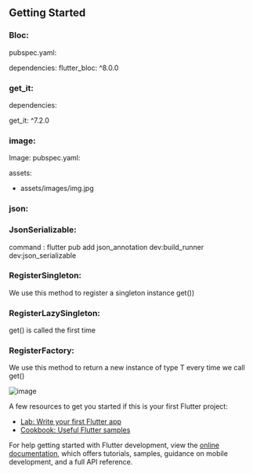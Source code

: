 ## Getting Started


### Bloc:
 
 pubspec.yaml: 
 
 dependencies:
  flutter_bloc: ^8.0.0

### get_it:

dependencies:

  get_it: ^7.2.0

### image:

 Image:
 pubspec.yaml: 
 
 assets:
  - assets/images/img.jpg

### json:


### JsonSerializable: 
 command : flutter pub add json_annotation dev:build_runner dev:json_serializable

### RegisterSingleton:
  We use this method to register a singleton instance get<T>())

### RegisterLazySingleton:
  get<T>() is called the first time

### RegisterFactory:
  We use this method to return a new instance of type T every time we call get<T>()


  ![image](https://github.com/mercanbirer/players_api/assets/70891652/81d043a5-1753-4249-a6cc-53b726e9c8d2)



 
A few resources to get you started if this is your first Flutter project:

- [Lab: Write your first Flutter app](https://docs.flutter.dev/get-started/codelab)
- [Cookbook: Useful Flutter samples](https://docs.flutter.dev/cookbook)

For help getting started with Flutter development, view the
[online documentation](https://docs.flutter.dev/), which offers tutorials,
samples, guidance on mobile development, and a full API reference.
